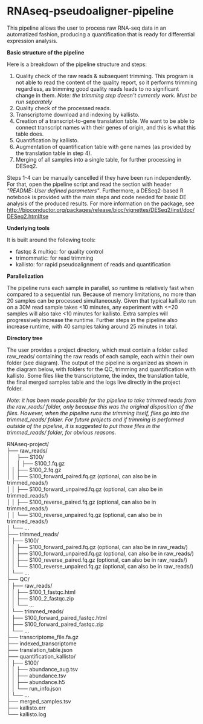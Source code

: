 # RNAseq-pseudoaligner-pipeline

This pipeline allows the user to process raw RNA-seq data in an automatized fashion, producing a quantification that is ready for differential expression analysis. 

**Basic structure of the pipeline**

Here is a breakdown of the pipeline structure and steps:

1. Quality check of the raw reads & subsequent trimming. This program is not able to read the content of the quality report, so it performs trimming regardless, as trimming good quality reads leads to no significant change in them. _Note: the trimming step doesn't currently work. Must be run separately_
2. Quality check of the processed reads.
3. Transcriptome download and indexing by kallisto.
4. Creation of a transcript-to-gene translation table. We want to be able to connect transcript names with their genes of origin, and this is what this table does.
5. Quantification by kallisto.
6. Augmentation of quantification table with gene names (as provided by the translation table in step 4).
7. Merging of all samples into a single table, for further processing in DESeq2.

Steps 1-4 can be manually cancelled if they have been run independently. For that, open the pipeline script and read the section with header _"README: User defined parameters"_.
Furthermore, a DESeq2-based R notebook is provided with the main steps and code needed for basic DE analysis of the produced results. For more information on the package, see <http://bioconductor.org/packages/release/bioc/vignettes/DESeq2/inst/doc/DESeq2.html#se>

**Underlying tools**

It is built around the following tools:

- fastqc & multiqc: for quality control
- trimommatic: for read trimming
- kallisto: for rapid pseudoalignment of reads and quantification

**Parallelization**

The pipeline runs each sample in parallel, so runtime is relatively fast when compared to a sequential run. Because of memory limitations, no more than 20 samples can be processed simultaneously. Given that typical kallisto run on a 30M read sample takes <10 minutes, any experiment with <=20 samples will also take <10 minutes for kallisto. Extra samples will progressively increase the runtime. Further steps in the pipeline also increase runtime, with 40 samples taking around 25 minutes in total.


**Directory tree**

The user provides a project directory, which must contain a folder called raw_reads/ containing the raw reads of each sample, each within their own folder (see diagram). The output of the pipeline is organized as shown in the diagram below, with folders for the QC, trimming and quantification with kallisto. Some files like the transcriptome, the index, the translation table, the final merged samples table and the logs live directly in the project folder.

_Note: it has been made possible for the pipeline to take trimmed reads from the raw_reads/ folder, only because this was the original disposition of the files. However, when the pipeline runs the trimming itself, files go into the trimmed_reads/ folder. For future projects and if trimming is performed outside of the pipeline, it is suggested to put those files in the trimmed_reads/ folder, for obvious reasons._

RNAseq-project/  
├── raw_reads/  
│&emsp;   ├── S100/  
│&emsp;   │   ├── S100_1.fq.gz  
│   │   ├── S100_2.fq.gz  
│   │   ├── S100_forward_paired.fq.gz (optional, can also be in trimmed_reads/)  
│   │   ├── S100_forward_unpaired.fq.gz (optional, can also be in trimmed_reads/)  
│   │   ├── S100_reverse_paired.fq.gz (optional, can also be in trimmed_reads/)  
│   │   └── S100_reverse_unpaired.fq.gz (optional, can also be in trimmed_reads/)  
│   └── ...  
├── trimmed_reads/     
│   ├── S100/  
│   │   ├── S100_forward_paired.fq.gz (optional, can also be in raw_reads/)  
│   │   ├── S100_forward_unpaired.fq.gz (optional, can also be in raw_reads/)  
│   │   ├── S100_reverse_paired.fq.gz (optional, can also be in raw_reads/)  
│   │   └── S100_reverse_unpaired.fq.gz (optional, can also be in raw_reads/)  
│   └── ...  
├── QC/  
│   ├── raw_reads/  
│   │   ├── S100_1_fastqc.html  
│   │   ├── S100_2_fastqc.zip  
│   │   └── ...  
│   └── trimmed_reads/  
│       ├── S100_forward_paired_fastqc.html  
│       ├── S100_forward_paired_fastqc.zip  
│       └── ...  
├── transcriptome_file.fa.gz  
├── indexed_transcriptome  
├── translation_table.json  
├── quantification_kallisto/  
│   ├── S100/  
│   │   ├── abundance_aug.tsv  
│   │   ├── abundance.tsv  
│   │   ├── abundance.h5  
│   │   └── run_info.json  
│   └── ...  
├── merged_samples.tsv  
├── kallisto.err  
└── kallisto.log  


